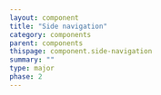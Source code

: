 ```yaml
---
layout: component
title: "Side navigation"
category: components
parent: components
thispage: component.side-navigation
summary: ""
type: major
phase: 2
---
```

